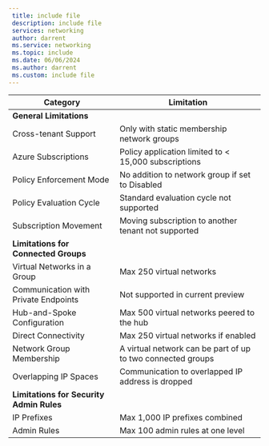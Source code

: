 ```yaml
---
 title: include file
 description: include file
 services: networking
 author: darrent
 ms.service: networking
 ms.topic: include
 ms.date: 06/06/2024
 ms.author: darrent
 ms.custom: include file
---
```


| Category | Limitation |
| --- | --- |
| **General Limitations** | |
| Cross-tenant Support | Only with static membership network groups |
| Azure Subscriptions | Policy application limited to < 15,000 subscriptions |
| Policy Enforcement Mode | No addition to network group if set to Disabled |
| Policy Evaluation Cycle | Standard evaluation cycle not supported |
| Subscription Movement | Moving subscription to another tenant not supported |
| **Limitations for Connected Groups** | |
| Virtual Networks in a Group | Max 250 virtual networks |
| Communication with Private Endpoints | Not supported in current preview |
| Hub-and-Spoke Configuration | Max 500 virtual networks peered to the hub |
| Direct Connectivity | Max 250 virtual networks if enabled |
| Network Group Membership | A virtual network can be part of up to two connected groups |
| Overlapping IP Spaces | Communication to overlapped IP address is dropped |
| **Limitations for Security Admin Rules** | |
| IP Prefixes | Max 1,000 IP prefixes combined |
| Admin Rules | Max 100 admin rules at one level |
